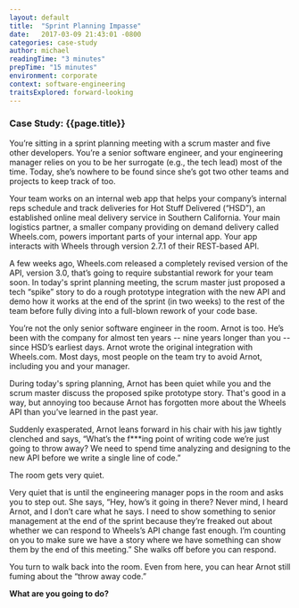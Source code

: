 ```yaml
---
layout: default
title:  "Sprint Planning Impasse"
date:   2017-03-09 21:43:01 -0800
categories: case-study
author: michael
readingTime: "3 minutes"
prepTime: "15 minutes"
environment: corporate
context: software-engineering
traitsExplored: forward-looking
---
```


### Case Study: {{page.title}}

You’re sitting in a sprint planning meeting with a scrum master and five other developers. You’re a senior software engineer, and your engineering manager relies on you to be her surrogate (e.g., the tech lead) most of the time. Today, she’s nowhere to be found since she’s got two other teams and projects to keep track of too. 

Your team works on an internal web app that helps your company’s internal reps schedule and track deliveries for Hot Stuff Delivered (“HSD”), an established online meal delivery service in Southern California. Your main logistics partner, a smaller company providing on demand delivery called Wheels.com, powers important parts of your internal app. Your app interacts with Wheels through version 2.7.1 of their REST-based API. 

A few weeks ago, Wheels.com released a completely revised version of the API, version 3.0, that’s going to require substantial rework for your team soon. In today's sprint planning meeting, the scrum master just proposed a tech “spike” story to do a rough prototype integration with the new API and demo how it works at the end of the sprint (in two weeks) to the rest of the team before fully diving into a full-blown rework of your code base.

You’re not the only senior software engineer in the room. Arnot is too. He’s been with the company for almost ten years -- nine years longer than you -- since HSD’s earliest days. Arnot wrote the original integration with Wheels.com. Most days, most people on the team try to avoid Arnot, including you and your manager.

During today's spring planning, Arnot has been quiet while you and the scrum master discuss the proposed spike prototype story. That's good in a way, but annoying too because Arnot has forgotten more about the Wheels API than you’ve learned in the past year. 

Suddenly exasperated, Arnot leans forward in his chair with his jaw tightly clenched and says, “What’s the f***ing point of writing code we’re just going to throw away? We need to spend time analyzing and designing to the new API before we write a single line of code.” 

The room gets very quiet.

Very quiet that is until the engineering manager pops in the room and asks you to step out. She says, “Hey, how’s it going in there? Never mind, I heard Arnot, and I don’t care what he says. I need to show something to senior management at the end of the sprint because they’re freaked out about whether we can respond to Wheels’s API change fast enough. I’m counting on you to make sure we have a story where we have something can show them by the end of this meeting.” She walks off before you can respond.

You turn to walk back into the room. Even from here, you can hear Arnot still fuming about the “throw away code.” 

**What are you going to do?**